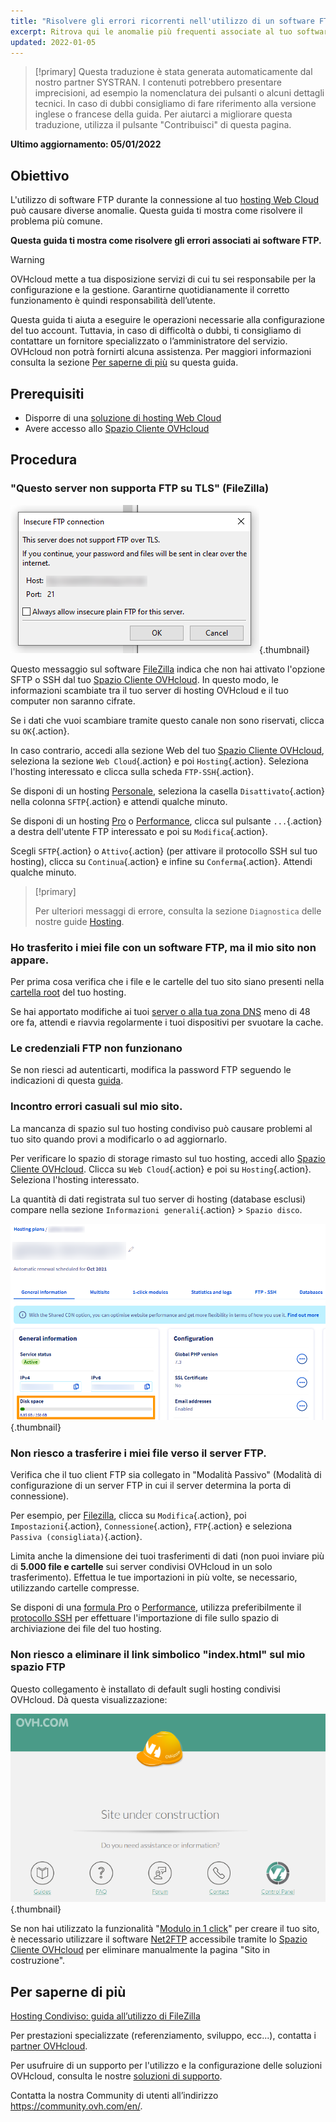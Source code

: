 ```yaml
---
title: "Risolvere gli errori ricorrenti nell'utilizzo di un software FTP"
excerpt: Ritrova qui le anomalie più frequenti associate al tuo software FTP
updated: 2022-01-05
---
```


> [!primary]
> Questa traduzione è stata generata automaticamente dal nostro partner SYSTRAN. I contenuti potrebbero presentare imprecisioni, ad esempio la nomenclatura dei pulsanti o alcuni dettagli tecnici. In caso di dubbi consigliamo di fare riferimento alla versione inglese o francese della guida. Per aiutarci a migliorare questa traduzione, utilizza il pulsante "Contribuisci" di questa pagina.
>

**Ultimo aggiornamento: 05/01/2022**

## Obiettivo

L'utilizzo di software FTP durante la connessione al tuo [hosting Web Cloud](https://www.ovhcloud.com/it/web-hosting/) può causare diverse anomalie. Questa guida ti mostra come risolvere il problema più comune.

**Questa guida ti mostra come risolvere gli errori associati ai software FTP.**

> [!warning]
>
> OVHcloud mette a tua disposizione servizi di cui tu sei responsabile per la configurazione e la gestione. Garantirne quotidianamente il corretto funzionamento è quindi responsabilità dell’utente.
>
> Questa guida ti aiuta a eseguire le operazioni necessarie alla configurazione del tuo account. Tuttavia, in caso di difficoltà o dubbi, ti consigliamo di contattare un fornitore specializzato o l’amministratore del servizio. OVHcloud non potrà fornirti alcuna assistenza. Per maggiori informazioni consulta la sezione [Per saperne di più](#gofurther) su questa guida.
>

## Prerequisiti

- Disporre di una [soluzione di hosting Web Cloud](https://www.ovhcloud.com/it/web-hosting/) 
- Avere accesso allo [Spazio Cliente OVHcloud](https://www.ovh.com/auth/?action=gotomanager&from=https://www.ovh.it/&ovhSubsidiary=it)

## Procedura

### "Questo server non supporta FTP su TLS" (FileZilla)

![filezilla_error](images/filezilla_error.png){.thumbnail}

Questo messaggio sul software [FileZilla](/pages/web_cloud/web_hosting/ftp_filezilla_user_guide) indica che non hai attivato l'opzione SFTP o SSH dal tuo [Spazio Cliente OVHcloud](https://www.ovh.com/auth/?action=gotomanager&from=https://www.ovh.it/&ovhSubsidiary=it). In questo modo, le informazioni scambiate tra il tuo server di hosting OVHcloud e il tuo computer non saranno cifrate.

Se i dati che vuoi scambiare tramite questo canale non sono riservati, clicca su `OK`{.action}.

In caso contrario, accedi alla sezione Web del tuo [Spazio Cliente OVHcloud](https://www.ovh.com/auth/?action=gotomanager&from=https://www.ovh.it/&ovhSubsidiary=it), seleziona la sezione `Web Cloud`{.action} e poi `Hosting`{.action}. Seleziona l'hosting interessato e clicca sulla scheda `FTP-SSH`{.action}.

Se disponi di un hosting [Personale](https://www.ovhcloud.com/it/web-hosting/personal-offer/), seleziona la casella `Disattivato`{.action} nella colonna `SFTP`{.action} e attendi qualche minuto.

Se disponi di un hosting [Pro](https://www.ovhcloud.com/it/web-hosting/professional-offer/) o [Performance](https://www.ovhcloud.com/it/web-hosting/performance-offer/), clicca sul pulsante `...`{.action} a destra dell'utente FTP interessato e poi su `Modifica`{.action}.

Scegli `SFTP`{.action} o `Attivo`{.action} (per attivare il protocollo SSH sul tuo hosting), clicca su `Continua`{.action} e infine su `Conferma`{.action}. Attendi qualche minuto.

> [!primary]
>
> Per ulteriori messaggi di errore, consulta la sezione `Diagnostica` delle nostre guide [Hosting](/products/web-cloud-hosting).
>

### Ho trasferito i miei file con un software FTP, ma il mio sito non appare.

Per prima cosa verifica che i file e le cartelle del tuo sito siano presenti nella [cartella root](/pages/web_cloud/web_hosting/hosting_how_to_get_my_website_online#3-caricare-i-file) del tuo hosting.

Se hai apportato modifiche ai tuoi [server o alla tua zona DNS](/pages/web_cloud/domains/dns_zone_edit#capire-il-concetto-di-dns) meno di 48 ore fa, attendi e riavvia regolarmente i tuoi dispositivi per svuotare la cache.

### Le credenziali FTP non funzionano

Se non riesci ad autenticarti, modifica la password FTP seguendo le indicazioni di questa [guida](/pages/web_cloud/web_hosting/ftp_change_password).

### Incontro errori casuali sul mio sito.

La mancanza di spazio sul tuo hosting condiviso può causare problemi al tuo sito quando provi a modificarlo o ad aggiornarlo.

Per verificare lo spazio di storage rimasto sul tuo hosting, accedi allo [Spazio Cliente OVHcloud](https://www.ovh.com/auth/?action=gotomanager&from=https://www.ovh.it/&ovhSubsidiary=it). Clicca su `Web Cloud`{.action} e poi su `Hosting`{.action}. Seleziona l'hosting interessato.

La quantità di dati registrata sul tuo server di hosting (database esclusi) compare nella sezione `Informazioni generali`{.action} > `Spazio disco`.

![disk_space](images/disk_space.png){.thumbnail}

### Non riesco a trasferire i miei file verso il server FTP.

Verifica che il tuo client FTP sia collegato in "Modalità Passivo" (Modalità di configurazione di un server FTP in cui il server determina la porta di connessione).

Per esempio, per [Filezilla](/pages/web_cloud/web_hosting/ftp_filezilla_user_guide), clicca su `Modifica`{.action}, poi `Impostazioni`{.action}, `Connessione`{.action}, `FTP`{.action} e seleziona `Passiva (consigliata)`{.action}.

Limita anche la dimensione dei tuoi trasferimenti di dati (non puoi inviare più di **5.000 file e cartelle** sui server condivisi OVHcloud in un solo trasferimento). Effettua le tue importazioni in più volte, se necessario, utilizzando cartelle compresse.

Se disponi di una [formula Pro](https://www.ovhcloud.com/it/web-hosting/professional-offer/) o [Performance](https://www.ovhcloud.com/it/web-hosting/performance-offer/), utilizza preferibilmente il [protocollo SSH](/pages/web_cloud/web_hosting/ssh_on_webhosting) per effettuare l'importazione di file sullo spazio di archiviazione dei file del tuo hosting.

### Non riesco a eliminare il link simbolico "index.html" sul mio spazio FTP

Questo collegamento è installato di default sugli hosting condivisi OVHcloud. Dà questa visualizzazione:

![site_under_construction](images/site_under_construction.png){.thumbnail}

Se non hai utilizzato la funzionalità "[Modulo in 1 click](/pages/web_cloud/web_hosting/cms_install_1_click_modules)" per creare il tuo sito, è necessario utilizzare il software [Net2FTP](/pages/web_cloud/web_hosting/ftp_connection#1-ftp-explorer) accessibile tramite lo [Spazio Cliente OVHcloud](https://www.ovh.com/auth/?action=gotomanager&from=https://www.ovh.it/&ovhSubsidiary=it) per eliminare manualmente la pagina "Sito in costruzione".

## Per saperne di più <a name="gofurther"></a>

[Hosting Condiviso: guida all’utilizzo di FileZilla](/pages/web_cloud/web_hosting/ftp_filezilla_user_guide)

Per prestazioni specializzate (referenziamento, sviluppo, ecc...), contatta i [partner OVHcloud](https://partner.ovhcloud.com/it/directory/).

Per usufruire di un supporto per l'utilizzo e la configurazione delle soluzioni OVHcloud, consulta le nostre [soluzioni di supporto](https://www.ovhcloud.com/it/support-levels/).

Contatta la nostra Community di utenti all’indirizzo <https://community.ovh.com/en/>.
